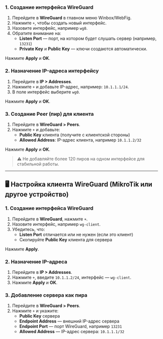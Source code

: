 ### 1. Создание интерфейса WireGuard

1. Перейдите в **WireGuard** в главном меню Winbox/WebFig.
2. Нажмите `+`, чтобы создать новый интерфейс.
3. Назовите интерфейс, например `wg0`.
4. Обратите внимание на:
   - **Listen Port** — порт, на котором будет слушать сервер (например, `13231`)
   - **Private Key** и **Public Key** — ключи создаются автоматически.

Нажмите **Apply** и **OK**.

### 2. Назначение IP-адреса интерфейсу

1. Перейдите в **IP > Addresses**.
2. Нажмите `+` и добавьте IP-адрес, например: `10.1.1.1/24`.
3. В поле интерфейс выберите `wg0`.

Нажмите **Apply** и **OK**.

### 3. Создание Peer (пир) для клиента

1. Перейдите в **WireGuard > Peers**.
2. Нажмите `+` и добавьте:
   - **Public Key** клиента (получите с клиентской стороны)
   - **Allowed Address**: IP-адрес клиента, например `10.1.1.2/32`

Нажмите **Apply** и **OK**.

> ⚠️ Не добавляйте более 120 пиров на одном интерфейсе для стабильной работы.

---

## 🖥️ Настройка клиента WireGuard (MikroTik или другое устройство)

### 1. Создание интерфейса WireGuard

1. Перейдите в **WireGuard**, нажмите `+`.
2. Назовите интерфейс, например `wg-client`.
3. Убедитесь, что:
   - **Listen Port** отличается или не нужен (если это клиент)
   - Скопируйте **Public Key** клиента для сервера

Нажмите **Apply**.

### 2. Назначение IP-адреса

1. Перейдите в **IP > Addresses**.
2. Нажмите `+`, введите `10.1.1.2/24`, интерфейс — `wg-client`.
3. Нажмите **Apply** и **OK**.

### 3. Добавление сервера как пира

1. Перейдите в **WireGuard > Peers**.
2. Нажмите `+` и укажите:
   - **Public Key** сервера
   - **Endpoint Address** — внешний IP-адрес сервера
   - **Endpoint Port** — порт WireGuard, например `13231`
   - **Allowed Address** — IP-адрес сервера: `10.1.1.1/32`
